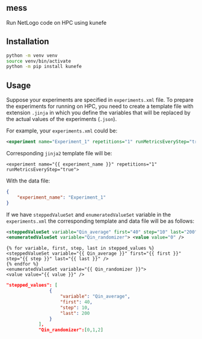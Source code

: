 ## mess
Run NetLogo code on HPC using kunefe

## Installation

```bash
python -m venv venv
source venv/bin/activate
python -m pip install kunefe
```
## Usage

Suppose your experiments are specified in `experiments.xml` file. To prepare the experiments for running on HPC, you need to create a template file with extension `.jinja` in which you define the variables that will be replaced by the actual values of the experiments (`.json`). 

For example, your `experiments.xml` could be:

```xml
<experiment name="Experiment_1" repetitions="1" runMetricsEveryStep="true">
```

Corresponding `jinja2` template file will be:

```jinja2
<experiment name="{{ experiment_name }}" repetitions="1" runMetricsEveryStep="true">
```

With the data file:

```json
{
    "experiment_name": "Experiment_1"
}
```
If we have `steppedValueSet` and `enumeratedValueSet` variable in the `experiments.xml`  the corresponding template and data file will be as follows:

```xml
<steppedValueSet variable="Qin_average" first="40" step="10" last="200" /> 
<enumeratedValueSet variable="Qin_randomizer"> <value value="0" />
```

```jinja2
{% for variable, first, step, last in stepped_values %}
<steppedValueSet variable="{{ Qin_average }}" first="{{ first }}" step="{{ step }}" last="{{ last }}" />
{% endfor %}
<enumeratedValueSet variable="{{ Qin_randomizer }}">
<value value="{{ value }}" />
```

```json
"stepped_values": [
                {
                    "variable": "Qin_average",
                    "first": 40,
                    "step": 10,
                    "last": 200
                }
            ],
            "Qin_randomizer":[0,1,2]
```




